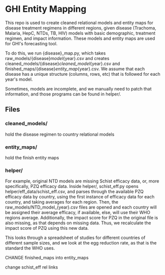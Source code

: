 # GHI Entity Mapping

This repo is used to create cleaned relational models and entity maps for disease treatment regimens in different regions, given disease (Trachoma, Malaria, HepC, NTDs, TB, HIV) models with basic demographic, treatment regimen, and impact information. These models and entity maps are used for GHI's forecasting tool.

To do this, we run {disease}_map.py, which takes raw_models/{disease}_model_{year}.csv and creates cleaned_models/{disease}_cleaned_model_{year}.csv and finished_maps/{disease}_entity_map_{year}.csv. We assume that each disease has a unique structure (columns, rows, etc) that is followed for each year's model.

Sometimes, models are incomplete, and we manually need to patch that information, and those programs can be found in helper/. 

## Files

### cleaned_models/

hold the disease regimen to country relational models

### entity_maps/
 hold the finish entity maps

### helper/
For example, original NTD models are missing Schist efficacy data, or, more specifically, PZQ efficacy data. Inside helper/, schist_eff.py opens helper/eff_data/schist_eff.csv, and parses through the available PZQ efficacy data by country, using the first instance of efficacy data for each country, and taking averages for each region. Then, the raw_models/NTD_model_{year}.csv files are opened and each country will be assigned their average efficacy, if available, else, will use their WHO regions average. Additionally, the impact score for PZQ in the original file is also missing, as that depends on missing data. Thus, we recalculate the impact score of PZQ using this new data.


This looks through a spreadsheet of studies for different countries of different sample sizes, and we look at the egg reduction rate, as that is the standard the WHO uses.

CHANGE finished_maps into entity_maps

change schist_eff rel links